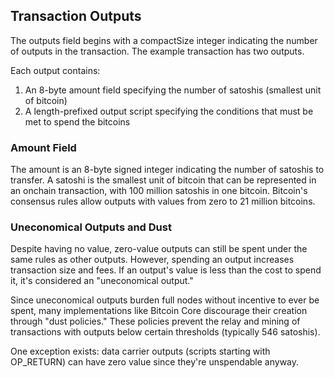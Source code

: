 ## Transaction Outputs

The outputs field begins with a compactSize integer indicating the number of outputs in the transaction. The example transaction has two outputs.

Each output contains:
1. An 8-byte amount field specifying the number of satoshis (smallest unit of bitcoin)
2. A length-prefixed output script specifying the conditions that must be met to spend the bitcoins

### Amount Field

The amount is an 8-byte signed integer indicating the number of satoshis to transfer. A satoshi is the smallest unit of bitcoin that can be represented in an onchain transaction, with 100 million satoshis in one bitcoin. Bitcoin's consensus rules allow outputs with values from zero to 21 million bitcoins.

### Uneconomical Outputs and Dust

Despite having no value, zero-value outputs can still be spent under the same rules as other outputs. However, spending an output increases transaction size and fees. If an output's value is less than the cost to spend it, it's considered an "uneconomical output."

Since uneconomical outputs burden full nodes without incentive to ever be spent, many implementations like Bitcoin Core discourage their creation through "dust policies." These policies prevent the relay and mining of transactions with outputs below certain thresholds (typically 546 satoshis).

One exception exists: data carrier outputs (scripts starting with OP_RETURN) can have zero value since they're unspendable anyway.